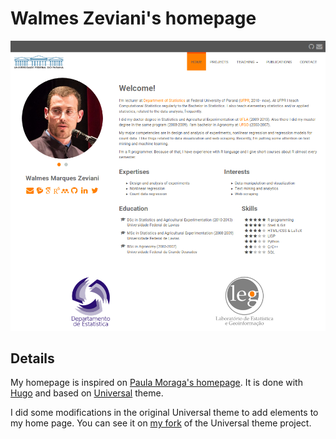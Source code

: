 # Walmes Zeviani's homepage

![](./static/img/homepage-screenshot.png)

## Details

My homepage is inspired on [Paula Moraga's
homepage](https://paula-moraga.github.io/).  It is done with
[Hugo](https://gohugo.io/) and based on
[Universal](https://themes.gohugo.io/hugo-universal-theme/) theme.

I did some modifications in the original Universal theme to add elements
to my home page. You can see it on [my
fork](https://github.com/walmes/hugo-universal-theme) of the Universal
theme project.
